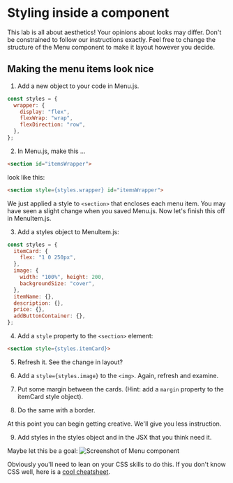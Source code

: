 # Styling inside a component
<!-- Time: 15 minutes -->

This lab is all about aesthetics! Your opinions about looks may differ. Don't be constrained to follow our instructions exactly. Feel free to change the structure of the Menu component to make it layout however you decide.

## Making the menu items look nice

1. Add a new object to your code in Menu.js.
```JavaScript
const styles = {
  wrapper: {
    display: "flex",
    flexWrap: "wrap",
    flexDirection: "row",
  },
};
```
2. In Menu.js, make this ...
```HTML
<section id="itemsWrapper">
```

look like this:
```HTML
<section style={styles.wrapper} id="itemsWrapper">
```

We just applied a style to `<section>` that encloses each menu item. You may have seen a slight change when you saved Menu.js. Now let's finish this off in MenuItem.js.

3. Add a styles object to MenuItem.js:
```JavaScript
const styles = {
  itemCard: {
    flex: "1 0 250px",
  },
  image: {
    width: "100%", height: 200,
    backgroundSize: "cover",
  },
  itemName: {},
  description: {},
  price: {},
  addButtonContainer: {},
};
```

4. Add a `style` property to the `<section>` element:
```HTML
<section style={styles.itemCard}>
```

5. Refresh it. See the change in layout?

6. Add a `style={styles.image}` to the `<img>`. Again, refresh and examine.

7. Put some margin between the cards. (Hint: add a `margin` property to the itemCard style object).

8. Do the same with a border.

At this point you can begin getting creative. We'll give you less instruction.

9. Add styles in the styles object and in the JSX that you think need it.

Maybe let this be a goal:
![Screenshot of Menu component](../images/Menu_view.png "Menu")

Obviously you'll need to lean on your CSS skills to do this. If you don't know CSS well, here is a [cool cheatsheet](https://htmlcheatsheet.com/css/).

